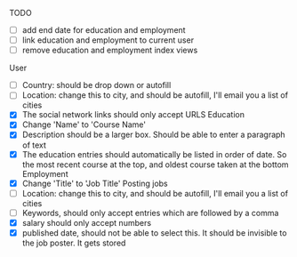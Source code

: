 TODO
* [ ] add end date for education and employment
* [ ] link education and employment to current user
* [ ] remove education and employment index views

User
* [ ] Country: should be drop down or autofill
* [ ] Location: change this to city, and should be autofill, I'll email you a list of cities
* [x] The social network links should only accept URLS
Education
* [x] Change 'Name' to 'Course Name'
* [x] Description should be a larger box. Should be able to enter a paragraph of text
* [x] The education entries should automatically be listed in order of date. So the most recent course at the top, and oldest course taken at the bottom
Employment
* [x] Change 'Title' to 'Job Title'
Posting jobs
* [ ] Location: change this to city, and should be autofill, I'll email you a list of cities
* [ ] Keywords, should only accept entries which are followed by a comma
* [x] salary should only accept numbers
* [x] published date, should not be able to select this. It should be invisible to the job poster. It gets stored
